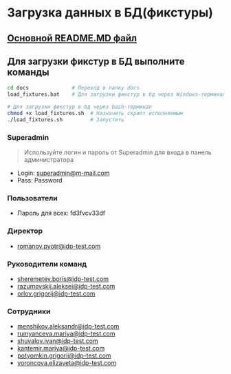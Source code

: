 # Загрузка данных в БД(фикстуры)

## [Основной README.MD файл](../README.md)

## Для загрузки фикстур в БД выполните команды

```bash
cd docs              # Переход в папку docs
load_fixtures.bat    # Для загрузки фикстур в бд через Windows-терминал

# Для загрузки фикстур в бд через bash-терминал
chmod +x load_fixtures.sh  # Назначить скрипт исполняемым
./load_fixtures.sh         # Запустить
```

### Superadmin

> Используйте логин и пароль от Superadmin для входа в панель администратора

- Login: <superadmin@m-mail.com>
- Pass: Password

### Пользователи

- Пароль для всех: fd3fvcv33df

### Директор

- <romanov.pyotr@idp-test.com>

### Руководители команд

- <sheremetev.boris@idp-test.com>
- <razumovskij.aleksej@idp-test.com>
- <orlov.grigorij@idp-test.com>

### Сотрудники

- <menshikov.aleksandr@idp-test.com>
- <rumyanceva.mariya@idp-test.com>
- <shuvalov.ivan@idp-test.com>
- <kantemir.mariya@idp-test.com>
- <potyomkin.grigorij@idp-test.com>
- <voroncova.elizaveta@idp-test.com>
